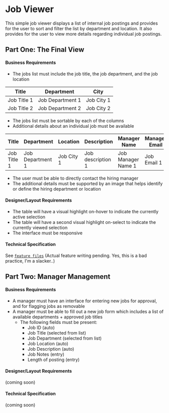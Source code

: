 # Job Viewer
This simple job viewer displays a list of internal job postings and provides for the user to sort and filter the list by department and location. It also provides for the user to view more details regarding individual job postings.

## Part One: The Final View
#### Business Requirements

* The jobs list must include the job title, the job department, and the job location

| Title       | Department       | City       |
| ----------- | ---------------- | ---------- |
| Job Title 1 | Job Department 1 | Job City 1 |
| Job Title 2 | Job Department 2 | Job City 2 |

* The jobs list must be sortable by each of the columns
* Additional details about an individual job must be available

| Title       | Department       | Location   | Description       | Manager Name       | Manager Email |
| ----------- | ---------------- | ---------- | ----------------- | ------------------ | ------------- |
| Job Title 1 | Job Department 1 | Job City 1 | Job description 1 | Job Manager Name 1 | Job Email 1   |

* The user must be able to directly contact the hiring manager
* The additional details must be supported by an image that helps identify or define the hiring department or location

#### Designer/Layout Requirements
* The table will have a visual highlight on-hover to indicate the currently active selection
* The table will have a second visual highlight on-select to indicate the currently viewed selection
* The interface must be responsive

#### Technical Specification
See [<code>feature files</code>](./requirements/) (Actual feature writing pending. Yes, this is a bad practice, I'm a slacker..)

## Part Two: Manager Management
#### Business Requirements
* A manager must have an interface for entering new jobs for approval, and for flagging jobs as removable
* A manager must be able to fill out a new job form which includes a list of available departments + approved job titles
    * The following fields must be present:
        * Job ID (auto)
        * Job Title (selected from list)
        * Job Department (selected from list)
        * Job Location (auto)
        * Job Description (auto)
        * Job Notes (entry)
        * Length of posting (entry)

#### Designer/Layout Requirements
(coming soon)

#### Technical Specification
(coming soon)